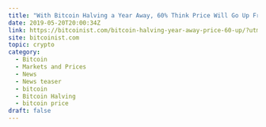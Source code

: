 ```yaml
---
title: "With Bitcoin Halving a Year Away, 60% Think Price Will Go Up From Here"
date: 2019-05-20T20:00:34Z
link: https://bitcoinist.com/bitcoin-halving-year-away-price-60-up/?utm_medium=RSS&utm_source=hune
site: bitcoinist.com
topic: crypto
category:
  - Bitcoin
  - Markets and Prices
  - News
  - News teaser
  - bitcoin
  - Bitcoin Halving
  - bitcoin price
draft: false
---
```

